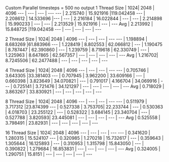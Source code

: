 Custom Parallel 
timesteps = 500
no output
1 Thread
Size | 1024| 2048 | 4096 
--- | --- | --- | --- 
--- | 2.215740 | 15.921916 |119.042458 
--- | 2.208612 | 14.533696 |---  |
--- | 2.216184 | 16.022844 | --- | 
--- | 2.214898 | 15.990233 | --- | 
--- | 2.213529 | 15.921916 | --- | ---
Avg | 2.213992 | 15.848725 |119.042458
--- | --- | --- | --- | --- 

2 Thread
Size | 1024| 2048 | 4096 
--- | --- | --- | --- 
--- | 1.198894 | 8.683269 |61.883966
--- | 1.228419 | 8.802553 | 62.066812  |
--- | 1.190475 | 8.787447 | 62.390860 | 
--- |  1.239759 | 8.719618 | 62.330749 | 
--- | 1.225963 | 8.647865 | 62.567357 | 
--- | --- | --- | --- | ---
Avg | 1.216702| 8.7245506 | 62.2477488 | 
--- | --- | --- | --- | --- 


4 Thread
Size | 1024| 2048 | 4096 
--- | --- | --- | --- 
--- | 0.705746 | 3.643305 |33.381403
--- | 0.707945 | 3.962200  | 33.609166   |
--- | 0.660398 | 3.823649 | 34.070821 | 
--- |  0.791017 | 4.166704 | 34.069916 | 
--- | 0.725141 | 3.721476 | 34.121297 | 
--- | --- | --- | --- | ---
Avg | 0.718029 | 3.863267 | 33.830921 | 
--- | --- | --- | --- | --- 

8 Thread
Size | 1024| 2048 | 4096 
--- | --- | --- | --- 
--- | 0.511979 | 3.717312 |23.874399
--- | 0.527338 | 3.753705| 22.233744   |
--- | 0.530363 | 4.018703  | 23.255122 | 
--- |  0.528322 | 3.684145 | 23.340704 | 
--- | 0.527788 | 3.820593| 23.445081 | 
--- | --- | --- | --- | ---
Avg | 0.525558 | 3.798491 | 23.82931 | 
--- | --- | --- | --- | --- 

16 Thread
Size | 1024| 2048 | 4096 
--- | --- | --- | --- 
--- | 0.341620 | 1.280315 | 15.524107
--- | 0.320985 | 1.270218 | 15.732617 |
--- | 0.359643 | 1.305644  | 16.125893 | 
--- | 0.310953 | 1.315798 | 15.843050 | 
--- | 0.390822 | 1.279684 | 16.853831 | 
--- | --- | --- | --- | ---
Avg | 0.324005 | 1.290751 | 15.8151 | 
--- | --- | --- | --- | --- 
